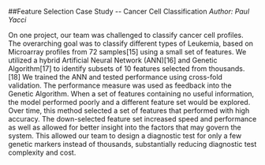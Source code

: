 ##Feature Selection Case Study -- Cancer Cell Classification
*Author: Paul Yacci*

On one project, our team was challenged to classify cancer cell profiles. The overarching goal was to classify different types of Leukemia, based on Microarray profiles from 72 samples[15] using a small set of features. We utilized a hybrid Artificial Neural Network (ANN)[16] and Genetic Algorithm[17] to identify subsets of 10 features selected from thousands.[18] We trained the ANN and tested performance using cross-fold validation. The performance measure was used as feedback into the Genetic Algorithm. When a set of features containing no useful information, the model performed poorly and a different feature set would be explored. Over time, this method selected a set of features that performed with high accuracy. The down-selected feature set increased speed and performance as well as allowed for better insight into the factors that may govern the system. This allowed our team to design a diagnostic test for only a few genetic markers instead of thousands, substantially reducing diagnostic test complexity and cost.
